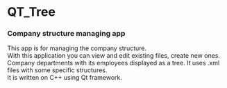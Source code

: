 # QT_Tree

### Company structure managing app
This app is for managing the company structure.  
With this application you can view and edit existing files, create new ones. Company departments with its employees displayed as a tree. It uses .xml files with some specific structures.  
It is written on C++ using Qt framework.  
